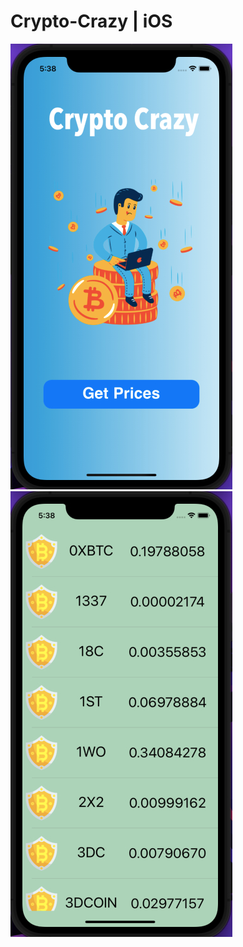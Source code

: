 # Crypto-Crazy | iOS


![](https://raw.githubusercontent.com/nikakalandias/Crypto-Crazy/main/Screenshots/screenshot1.jpg)
![](https://raw.githubusercontent.com/nikakalandias/Crypto-Crazy/main/Screenshots/screenshot2.jpg)
